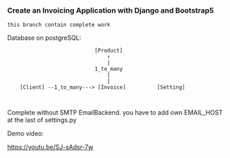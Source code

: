 ### Create an Invoicing Application with Django and Bootstrap5

`this branch contain complete work`

Database on postgreSQL:

```
                            [Product]
                                ↑
                                |
                            1_to_many
                                |
                                |
    [Client] --1_to_many---> [Invoice]          [Setting]
                             
    

```

Complete without SMTP EmailBackend.
you have to add own EMAIL_HOST at the last of settings.py


Demo video:

https://youtu.be/SJ-sAdsr-7w



